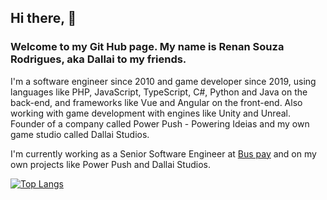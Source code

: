 <h2>Hi there, 👋</h2>
<h3>Welcome to my Git Hub page. My name is Renan Souza Rodrigues, aka Dallai to my friends.</h3>

<p>
  I'm a software engineer since 2010 and game developer since 2019, using languages like PHP, JavaScript, TypeScript, C#, Python and Java on the back-end, and frameworks like Vue and Angular on the front-end. Also working with game development with engines like Unity and Unreal. 
  Founder of a company called Power Push - Powering Ideias and my own game studio called Dallai Studios. 
</p>

<p>
  I'm currently working as a Senior Software Engineer at <a href="https://www.buspay.com.br">Bus pay</a> and on my own projects like Power Push and Dallai Studios.
</p>

[![Top Langs](https://github-readme-stats.vercel.app/api/top-langs/?username=renansouzarodrigues)](https://github.com/renansouzarodrigues/github-readme-stats)
<!--!### My creations and ways to help
<!--![Powerframe V2](https://github-readme-stats.vercel.app/api/pin/?username=renansouzarodrigues&repo=powerframev2&theme=vue)
<!--![Markdown Preview](https://github-readme-stats.vercel.app/api/pin/?username=renansouzarodrigues&repo=markdown-preview&theme=vue)
